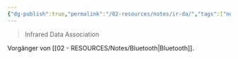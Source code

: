 ```yaml
---
{"dg-publish":true,"permalink":"/02-resources/notes/ir-da/","tags":["netzwerk","netzwerk/wireless"],"noteIcon":"","updated":"2025-08-26T16:35:04.000+02:00"}
---
```


> Infrared Data Association

Vorgänger von [[02 - RESOURCES/Notes/Bluetooth\|Bluetooth]]. 